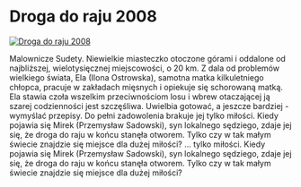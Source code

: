 Droga do raju 2008 
=============
[![Droga do raju 2008 ](http://vidos.pl/images/player.gif)](http://vidos.pl/droga-do-raju-2008)

 Malownicze Sudety. Niewielkie miasteczko otoczone górami i oddalone od najbliższej, wielotysięcznej miejscowości, o 20 km. Z dala od problemów wielkiego świata, Ela (Ilona Ostrowska), samotna matka kilkuletniego chłopca, pracuje w zakładach mięsnych i opiekuje się schorowaną matką. Ela stawia czoła wszelkim przeciwnościom losu i wbrew otaczającej ją szarej codzienności jest szczęśliwa. Uwielbia gotować, a jeszcze bardziej - wymyślać przepisy. Do pełni zadowolenia brakuje jej tylko miłości. Kiedy pojawia się Mirek (Przemysław Sadowski), syn lokalnego sędziego, zdaje jej się, że droga do raju w końcu stanęła otworem. Tylko czy w tak małym świecie znajdzie się miejsce dla dużej miłości?   ... tylko miłości. Kiedy pojawia się Mirek (Przemysław Sadowski), syn lokalnego sędziego, zdaje jej się, że droga do raju w końcu stanęła otworem. Tylko czy w tak małym świecie znajdzie się miejsce dla dużej miłości?
